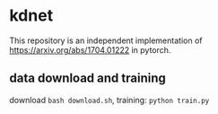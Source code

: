 # kdnet

This repository is an independent implementation of https://arxiv.org/abs/1704.01222 in pytorch.

## data download and training

download `bash download.sh`, training: `python train.py`


